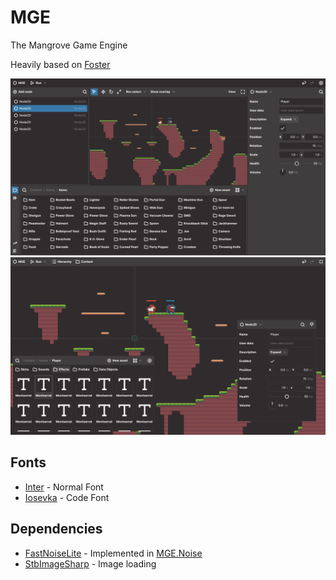 # MGE
The Mangrove Game Engine

Heavily based on [Foster](https://github.com/NoelFB/Foster)

![Editor](res/Editor.png)
![Fullscreen editor](res/Fullscreen%20Editor.png)

## Fonts
- [Inter](https://github.com/rsms/inter) - Normal Font
- [Iosevka](https://github.com/be5invis/Iosevka) - Code Font

## Dependencies
- [FastNoiseLite](https://github.com/Auburn/FastNoiseLite) - Implemented in [MGE.Noise](MGE/Common/Noise.cs)
- [StbImageSharp](https://github.com/StbSharp/StbImageSharp) - Image loading
